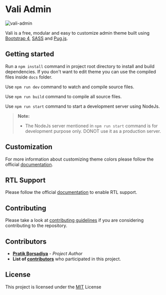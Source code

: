 # Vali Admin

![vali-admin](http://pratikborsadiya.in/blog/vali-admin/vali-admin-banner.gif)

Vali is a free, modular and easy to customize admin theme built using [Bootstrap 4](https://getbootstrap.com), [SASS](http://sass-lang.com) and [Pug.js](https://pugjs.org).

## Getting started

Run a `npm install` command in project root directory to install and build dependencies. If you don't want to edit theme you can use the compiled files inside `docs` folder.

Use `npm run dev` command to watch and compile source files.

Use `npm run build` command to compile all source files.

Use `npm run start` command to start a development server using NodeJs.

> **Note:**
> * The NodeJs server mentioned in `npm run start` command is for development purpose only. DONOT use it as a production server.

## Customization
For more information about customizing theme colors please follow the official [documentation](http://pratikborsadiya.in/blog/vali-admin/).

## RTL Support
Please follow the official [documentation](http://pratikborsadiya.in/blog/vali-admin/) to enable RTL support.

## Contributing
Please take a look at [contributing guidelines](CONTRIBUTING.md) if you are considering contributing to the repository.

## Contributors

* **[Pratik Borsadiya](http://pratikborsadiya.in)** - *Project Author*
* **List of [contributors](https://github.com/pratikborsadiya/vali-admin/graphs/contributors)** who participated in this project.

## License

This project is licensed under the [MIT](LICENSE) License
